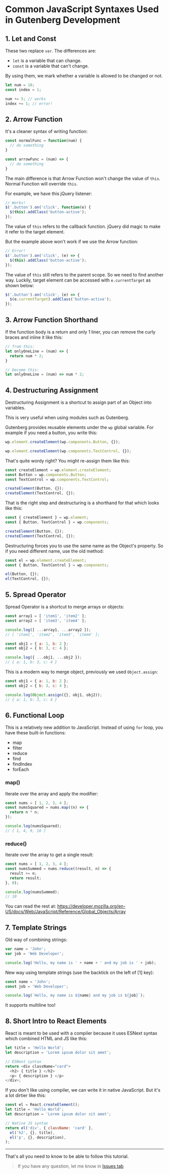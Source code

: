 # Common JavaScript Syntaxes Used in Gutenberg Development

## 1. Let and Const

These two replace `var`. The differences are:

- `let` is a variable that can change.
- `const` is a variable that can't change.

By using them, we mark whether a variable is allowed to be changed or not.

```js
let num = 10;
const index = 1;

num += 5; // works
index += 1; // error!
```

## 2. Arrow Function

It's a cleaner syntax of writing function:

```js
const normalFunc = function(num) {
  // do something
}

const arrowFunc = (num) => {
  // do something
}
```

The main difference is that Arrow Function won't change the value of `this`. Normal Function will override `this`.

For example, we have this jQuery listener:

```js
// Works!
$('.button').on('click', function(e) {
  $(this).addClass('button-active');
});
```

The value of `this` refers to the callback function. jQuery did magic to make it refer to the target element.

But the example above won't work if we use the Arrow function:

```js
// Error!
$('.button').on('click', (e) => {
  $(this).addClass('button-active');
});
```

The value of `this` still refers to the parent scope. So we need to find another way. Luckily, target element can be accessed with `e.currentTarget` as shown below:

```js
$('.button').on('click', (e) => {
  $(e.currentTarget).addClass('button-active');
});
```

## 3. Arrow Function Shorthand

If the function body is a return and only 1 liner, you can remove the curly braces and inline it like this:


```js
// from this:
let onlyOneLine = (num) => {
  return num * 2;
}

// become this:
let onlyOneLine = (num) => num * 2;
```

## 4. Destructuring Assignment

Destructuring Assignment is a shortcut to assign part of an Object into variables.

This is very useful when using modules such as Gutenberg.

Gutenberg provides reusable elements under the `wp` global variable. For example if you need a button, you write this:

```js
wp.element.createElement(wp.components.Button, {});

wp.element.createElement(wp.components.TextControl, {});
```

That's quite wordy right? You might re-assign them like this:

```js
const createElement = wp.element.createElement;
const Button = wp.components.Button;
const TextControl = wp.components.TextControl;

createElement(Button, {});
createElement(TextControl, {});
```

That is the right step and destructuring is a shorthand for that which looks like this:

```js
const { createElement } = wp.element;
const { Button, TextControl } = wp.components;

createElement(Button, {});
createElement(TextControl, {});
```

Destructuring forces you to use the same name as the Object's property. So if you need different name, use the old method:

```js
const el = wp.element.createElement;
const { Button, TextControl } = wp.components;

el(Button, {});
el(TextControl, {});
```

## 5. Spread Operator

Spread Operator is a shortcut to merge arrays or objects:

```js
const array1 = [ 'item1', 'item2' ];
const array2 = [ 'item3', 'item4' ];

console.log([ ...array1, ...array2 ]);
// [ 'item1', 'item2', 'item3', 'item4' ];

const obj1 = { a: 1, b: 2 };
const obj2 = { b: 3, c: 4 };

console.log({ ...obj1, ...obj2 });
// { a: 1, b: 3, c: 4 }
```

This is a modern way to merge object, previously we used `Object.assign`:

```js
const obj1 = { a: 1, b: 2 };
const obj2 = { b: 3, c: 4 };

console.log(Object.assign({}, obj1, obj2));
// { a: 1, b: 3, c: 4 }
```

## 6. Functional Loop

This is a relatively new addition to JavaScript. Instead of using `for` loop, you have these built-in functions:

- map
- filter
- reduce
- find
- findIndex
- forEach

### map()

Iterate over the array and apply the modifier:

```js
const nums = [ 1, 2, 3, 4 ];
const numsSquared = nums.map((n) => {
  return n * n;
});

console.log(numsSquared);
// [ 1, 4, 9, 16 ]
```

### reduce()

Iterate over the array to get a single result:

```js
const nums = [ 1, 2, 3, 4 ];
const numsSummed = nums.reduce((result, n) => {
  result += n;
  return result;
}, 0);

console.log(numsSummed);
// 10
```

You can read the rest at: https://developer.mozilla.org/en-US/docs/Web/JavaScript/Reference/Global_Objects/Array

## 7. Template Strings

Old way of combining strings:

```js
var name = 'John';
var job = 'Web Developer';

console.log('Hello, my name is ' + name + ' and my job is ' + job);
```

New way using template strings (use the backtick on the left of [1] key):

```js
const name = 'John';
const job = 'Web Developer';

console.log(`Hello, my name is ${name} and my job is ${job}`);
```

It supports multiline too!

## 8. Short Intro to React Elements

React is meant to be used with a compiler because it uses ESNext syntax which combined HTML and JS like this:

```js
let title = 'Hello World';
let description = 'Lorem ipsum dolor sit amet';

// ESNext syntax
return <div className="card">
  <h2> { title } </h2>
  <p> { description } </p>
</div>;
```

If you don't like using compiler, we can write it in native JavaScript. But it's a lot dirtier like this:

```js
const el = React.createElement();
let title = 'Hello World';
let description = 'Lorem ipsum dolor sit amet';

// Native JS syntax
return el('div', { className: 'card' },
  el('h2', {}, title),
  el('p', {}, description),
);
```

-----

That's all you need to know to be able to follow this tutorial.

> If you have any question, let me know in [Issues tab](https://github.com/hrsetyono/gutenberg-tutorial/issues)